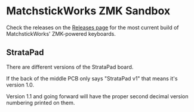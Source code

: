 # MatchstickWorks ZMK Sandbox
Check the releases on the [Releases page](https://github.com/MatchstickWorks/zmk-config/releases) for the most current build of MatchstickWorks' ZMK-powered keyboards.

## StrataPad
There are different versions of the StrataPad board.

If the back of the middle PCB only says "StrataPad v1" that means it's version 1.0.

Version 1.1 and going forward will have the proper second decimal version numbering printed on them.